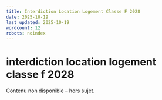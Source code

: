 ```yaml
---
title: Interdiction Location Logement Classe F 2028
date: 2025-10-19
last_updated: 2025-10-19
wordcount: 12
robots: noindex
---
```


# interdiction location logement classe f 2028

Contenu non disponible – hors sujet.